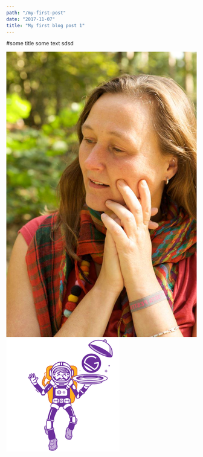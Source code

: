```yaml
---
path: "/my-first-post"
date: "2017-11-07"
title: "My first blog post 1"
---
```


#some title
some text
sdsd

![Nice girl](nice-girl.jpg)
![Nice girl](gatsby-astronaut.png)

